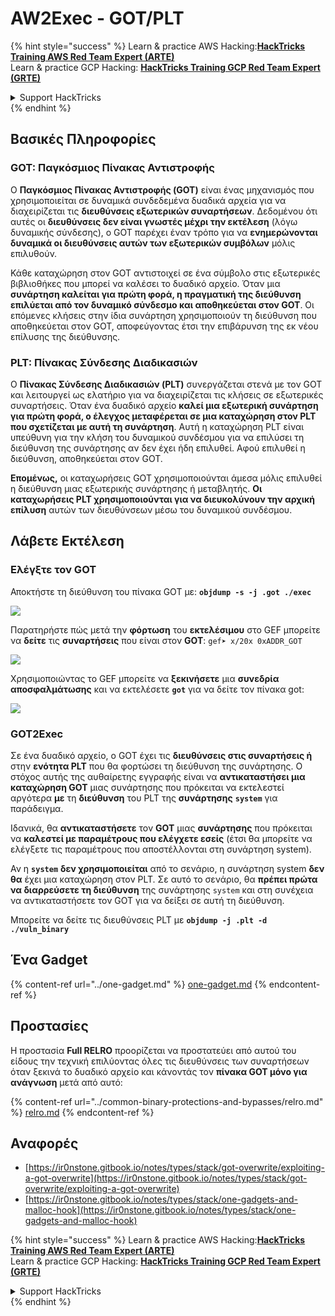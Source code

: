 # AW2Exec - GOT/PLT

{% hint style="success" %}
Learn & practice AWS Hacking:<img src="/.gitbook/assets/arte.png" alt="" data-size="line">[**HackTricks Training AWS Red Team Expert (ARTE)**](https://training.hacktricks.xyz/courses/arte)<img src="/.gitbook/assets/arte.png" alt="" data-size="line">\
Learn & practice GCP Hacking: <img src="/.gitbook/assets/grte.png" alt="" data-size="line">[**HackTricks Training GCP Red Team Expert (GRTE)**<img src="/.gitbook/assets/grte.png" alt="" data-size="line">](https://training.hacktricks.xyz/courses/grte)

<details>

<summary>Support HackTricks</summary>

* Check the [**subscription plans**](https://github.com/sponsors/carlospolop)!
* **Join the** 💬 [**Discord group**](https://discord.gg/hRep4RUj7f) or the [**telegram group**](https://t.me/peass) or **follow** us on **Twitter** 🐦 [**@hacktricks\_live**](https://twitter.com/hacktricks\_live)**.**
* **Share hacking tricks by submitting PRs to the** [**HackTricks**](https://github.com/carlospolop/hacktricks) and [**HackTricks Cloud**](https://github.com/carlospolop/hacktricks-cloud) github repos.

</details>
{% endhint %}

## **Βασικές Πληροφορίες**

### **GOT: Παγκόσμιος Πίνακας Αντιστροφής**

Ο **Παγκόσμιος Πίνακας Αντιστροφής (GOT)** είναι ένας μηχανισμός που χρησιμοποιείται σε δυναμικά συνδεδεμένα δυαδικά αρχεία για να διαχειρίζεται τις **διευθύνσεις εξωτερικών συναρτήσεων**. Δεδομένου ότι αυτές οι **διευθύνσεις δεν είναι γνωστές μέχρι την εκτέλεση** (λόγω δυναμικής σύνδεσης), ο GOT παρέχει έναν τρόπο για να **ενημερώνονται δυναμικά οι διευθύνσεις αυτών των εξωτερικών συμβόλων** μόλις επιλυθούν.

Κάθε καταχώρηση στον GOT αντιστοιχεί σε ένα σύμβολο στις εξωτερικές βιβλιοθήκες που μπορεί να καλέσει το δυαδικό αρχείο. Όταν μια **συνάρτηση καλείται για πρώτη φορά, η πραγματική της διεύθυνση επιλύεται από τον δυναμικό σύνδεσμο και αποθηκεύεται στον GOT**. Οι επόμενες κλήσεις στην ίδια συνάρτηση χρησιμοποιούν τη διεύθυνση που αποθηκεύεται στον GOT, αποφεύγοντας έτσι την επιβάρυνση της εκ νέου επίλυσης της διεύθυνσης.

### **PLT: Πίνακας Σύνδεσης Διαδικασιών**

Ο **Πίνακας Σύνδεσης Διαδικασιών (PLT)** συνεργάζεται στενά με τον GOT και λειτουργεί ως ελατήριο για να διαχειρίζεται τις κλήσεις σε εξωτερικές συναρτήσεις. Όταν ένα δυαδικό αρχείο **καλεί μια εξωτερική συνάρτηση για πρώτη φορά, ο έλεγχος μεταφέρεται σε μια καταχώρηση στον PLT που σχετίζεται με αυτή τη συνάρτηση**. Αυτή η καταχώρηση PLT είναι υπεύθυνη για την κλήση του δυναμικού συνδέσμου για να επιλύσει τη διεύθυνση της συνάρτησης αν δεν έχει ήδη επιλυθεί. Αφού επιλυθεί η διεύθυνση, αποθηκεύεται στον GOT.

**Επομένως,** οι καταχωρήσεις GOT χρησιμοποιούνται άμεσα μόλις επιλυθεί η διεύθυνση μιας εξωτερικής συνάρτησης ή μεταβλητής. **Οι καταχωρήσεις PLT χρησιμοποιούνται για να διευκολύνουν την αρχική επίλυση** αυτών των διευθύνσεων μέσω του δυναμικού συνδέσμου.

## Λάβετε Εκτέλεση

### Ελέγξτε τον GOT

Αποκτήστε τη διεύθυνση του πίνακα GOT με: **`objdump -s -j .got ./exec`**

![](<../../../.gitbook/assets/image (619).png>)

Παρατηρήστε πώς μετά την **φόρτωση** του **εκτελέσιμου** στο GEF μπορείτε να **δείτε** τις **συναρτήσεις** που είναι στον **GOT**: `gef➤ x/20x 0xADDR_GOT`

![](<../../../.gitbook/assets/image (620) (1) (1) (1) (1) (1) (1) (1) (1) (1) (1) (1) (1) (1) (1) (1) (1) (1) (1) (1) (1) (1) (1) (1) (1) (1) (1) (1) (1) (1) (1) (1) (1) (1) (1) (1) (1) (1) (1) (1) (1) (1) (1) (5).png>)

Χρησιμοποιώντας το GEF μπορείτε να **ξεκινήσετε** μια **συνεδρία αποσφαλμάτωσης** και να εκτελέσετε **`got`** για να δείτε τον πίνακα got:

![](<../../../.gitbook/assets/image (621).png>)

### GOT2Exec

Σε ένα δυαδικό αρχείο, ο GOT έχει τις **διευθύνσεις στις συναρτήσεις ή** στην **ενότητα PLT** που θα φορτώσει τη διεύθυνση της συνάρτησης. Ο στόχος αυτής της αυθαίρετης εγγραφής είναι να **αντικαταστήσει μια καταχώρηση GOT** μιας συνάρτησης που πρόκειται να εκτελεστεί αργότερα **με** τη **διεύθυνση** του PLT της **συνάρτησης** **`system`** για παράδειγμα.

Ιδανικά, θα **αντικαταστήσετε** τον **GOT** μιας **συνάρτησης** που πρόκειται να **καλεστεί με παραμέτρους που ελέγχετε εσείς** (έτσι θα μπορείτε να ελέγξετε τις παραμέτρους που αποστέλλονται στη συνάρτηση system).

Αν η **`system`** **δεν χρησιμοποιείται** από το σενάριο, η συνάρτηση system **δεν θα** έχει μια καταχώρηση στον PLT. Σε αυτό το σενάριο, θα **πρέπει πρώτα να διαρρεύσετε τη διεύθυνση** της συνάρτησης `system` και στη συνέχεια να αντικαταστήσετε τον GOT για να δείξει σε αυτή τη διεύθυνση.

Μπορείτε να δείτε τις διευθύνσεις PLT με **`objdump -j .plt -d ./vuln_binary`**

## **Ένα Gadget**

{% content-ref url="../one-gadget.md" %}
[one-gadget.md](../one-gadget.md)
{% endcontent-ref %}

## **Προστασίες**

Η προστασία **Full RELRO** προορίζεται να προστατεύει από αυτού του είδους την τεχνική επιλύοντας όλες τις διευθύνσεις των συναρτήσεων όταν ξεκινά το δυαδικό αρχείο και κάνοντάς τον **πίνακα GOT μόνο για ανάγνωση** μετά από αυτό:

{% content-ref url="../common-binary-protections-and-bypasses/relro.md" %}
[relro.md](../common-binary-protections-and-bypasses/relro.md)
{% endcontent-ref %}

## Αναφορές

* [https://ir0nstone.gitbook.io/notes/types/stack/got-overwrite/exploiting-a-got-overwrite](https://ir0nstone.gitbook.io/notes/types/stack/got-overwrite/exploiting-a-got-overwrite)
* [https://ir0nstone.gitbook.io/notes/types/stack/one-gadgets-and-malloc-hook](https://ir0nstone.gitbook.io/notes/types/stack/one-gadgets-and-malloc-hook)

{% hint style="success" %}
Learn & practice AWS Hacking:<img src="/.gitbook/assets/arte.png" alt="" data-size="line">[**HackTricks Training AWS Red Team Expert (ARTE)**](https://training.hacktricks.xyz/courses/arte)<img src="/.gitbook/assets/arte.png" alt="" data-size="line">\
Learn & practice GCP Hacking: <img src="/.gitbook/assets/grte.png" alt="" data-size="line">[**HackTricks Training GCP Red Team Expert (GRTE)**<img src="/.gitbook/assets/grte.png" alt="" data-size="line">](https://training.hacktricks.xyz/courses/grte)

<details>

<summary>Support HackTricks</summary>

* Check the [**subscription plans**](https://github.com/sponsors/carlospolop)!
* **Join the** 💬 [**Discord group**](https://discord.gg/hRep4RUj7f) or the [**telegram group**](https://t.me/peass) or **follow** us on **Twitter** 🐦 [**@hacktricks\_live**](https://twitter.com/hacktricks\_live)**.**
* **Share hacking tricks by submitting PRs to the** [**HackTricks**](https://github.com/carlospolop/hacktricks) and [**HackTricks Cloud**](https://github.com/carlospolop/hacktricks-cloud) github repos.

</details>
{% endhint %}
